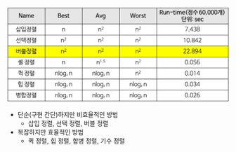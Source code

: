 ![Alt text](../../img/time_complexity_by_%20sorts.png)

- 단순(구현 간단)하지만 비효율적인 방법
    -  삽입 정렬, 선택 정렬, 버블 정렬
- 복잡하지만 효율적인 방법
    - 퀵 정렬, 힙 정렬, 합병 정렬, 기수 정렬
